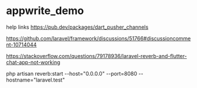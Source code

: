 # appwrite_demo



help links
https://pub.dev/packages/dart_pusher_channels

https://github.com/laravel/framework/discussions/51766#discussioncomment-10714044

https://stackoverflow.com/questions/79178936/laravel-reverb-and-flutter-chat-app-not-working


php artisan reverb:start --host="0.0.0.0" --port=8080 --hostname="laravel.test"